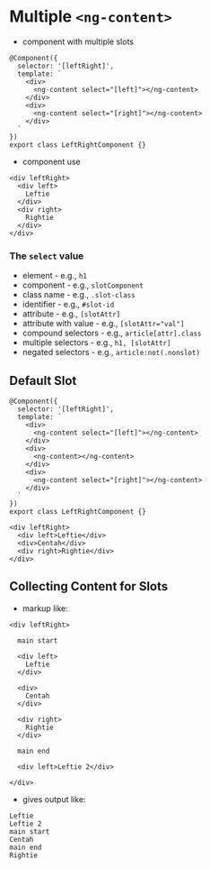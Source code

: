 # Multiple `<ng-content>`

* component with multiple slots

```
@Component({
  selector: '[leftRight]',
  template: `
    <div>
      <ng-content select="[left]"></ng-content>
    </div>
    <div>
      <ng-content select="[right]"></ng-content>
    </div>
  `
})
export class LeftRightComponent {}
```

* component use

```
<div leftRight>
  <div left>
    Leftie
  </div>
  <div right>
    Rightie
  </div>
</div>
```

### The `select` value

* element - e.g., `h1`
* component - e.g., `slotComponent` 
* class name - e.g., `.slot-class`
* identifier - e.g., `#slot-id`
* attribute - e.g., `[slotAttr]`
* attribute with value - e.g., `[slotAttr="val"]`
* compound selectors - e.g., `article[attr].class`
* multiple selectors - e.g., `h1, [slotAttr]`
* negated selectors - e.g., `article:not(.nonslot)`

## Default Slot

```
@Component({
  selector: '[leftRight]',
  template: `
    <div>
      <ng-content select="[left]"></ng-content>
    </div>
    <div>
      <ng-content></ng-content>
    </div>
    <div>
      <ng-content select="[right]"></ng-content>
    </div>
  `
})
export class LeftRightComponent {}
```

```
<div leftRight>
  <div left>Leftie</div>
  <div>Centah</div>
  <div right>Rightie</div>
</div>
```

## Collecting Content for Slots

* markup like:

```
<div leftRight>

  main start

  <div left>
    Leftie
  </div>

  <div>
    Centah
  </div>

  <div right>
    Rightie
  </div>

  main end

  <div left>Leftie 2</div>

</div>
```

* gives output like:

```
Leftie
Leftie 2
main start
Centah
main end
Rightie
```